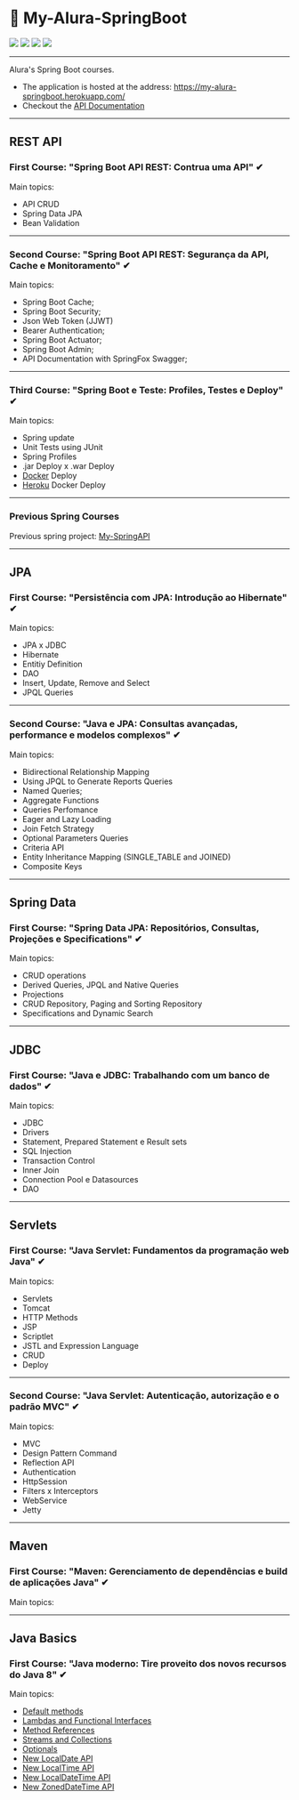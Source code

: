 # 🍃 My-Alura-SpringBoot

<div align="left">
    <img src="https://img.shields.io/badge/language-java-yellow">
    <img src="https://img.shields.io/badge/framework-spring--boot-brightgreen">
    <img src="https://img.shields.io/badge/app-rest--api-blue">
    <img src="https://img.shields.io/badge/license-MIT-blueviolet">
</div>

---

Alura's Spring Boot courses.

- The application is hosted at the address: https://my-alura-springboot.herokuapp.com/
- Checkout the [API Documentation](https://my-alura-springboot.herokuapp.com/swagger-ui.html#)

---

## **REST API**

### First Course: "Spring Boot API REST: Contrua uma API" ✔

Main topics:

- API CRUD
- Spring Data JPA
- Bean Validation

---

### Second Course: "Spring Boot API REST: Segurança da API, Cache e Monitoramento" ✔

Main topics:

- Spring Boot Cache;
- Spring Boot Security;
- Json Web Token (JJWT)
- Bearer Authentication;
- Spring Boot Actuator;
- Spring Boot Admin;
- API Documentation with SpringFox Swagger;

---

### Third Course: "Spring Boot e Teste: Profiles, Testes e Deploy" ✔

Main topics:

- Spring update
- Unit Tests using JUnit
- Spring Profiles
- .jar Deploy x .war Deploy
- [Docker](https://docs.docker.com/engine/install/ubuntu/) Deploy
- [Heroku](https://devcenter.heroku.com/articles/container-registry-and-runtime) Docker Deploy

---

### Previous Spring Courses

Previous spring project: [My-SpringAPI](https://github.com/NanderSantos/My-SpringAPI)

---

## **JPA**

### First Course: "Persistência com JPA: Introdução ao Hibernate" ✔

Main topics:

- JPA x JDBC
- Hibernate
- Entitiy Definition
- DAO
- Insert, Update, Remove and Select
- JPQL Queries

---

### Second Course: "Java e JPA: Consultas avançadas, performance e modelos complexos" ✔

Main topics:

- Bidirectional Relationship Mapping
- Using JPQL to Generate Reports Queries
- Named Queries;
- Aggregate Functions
- Queries Perfomance
- Eager and Lazy Loading
- Join Fetch Strategy
- Optional Parameters Queries
- Criteria API
- Entity Inheritance Mapping (SINGLE_TABLE and JOINED)
- Composite Keys

---

## **Spring Data**

### First Course: "Spring Data JPA: Repositórios, Consultas, Projeções e Specifications" ✔

Main topics:

- CRUD operations
- Derived Queries, JPQL and Native Queries
- Projections
- CRUD Repository, Paging and Sorting Repository
- Specifications and Dynamic Search

---

## **JDBC**

### First Course: "Java e JDBC: Trabalhando com um banco de dados" ✔

Main topics:

- JDBC
- Drivers
- Statement, Prepared Statement e Result sets
- SQL Injection
- Transaction Control
- Inner Join
- Connection Pool e Datasources
- DAO

---

## **Servlets**

### First Course: "Java Servlet: Fundamentos da programação web Java" ✔

Main topics:

- Servlets
- Tomcat
- HTTP Methods
- JSP
- Scriptlet
- JSTL and Expression Language
- CRUD
- Deploy

---

### Second Course: "Java Servlet: Autenticação, autorização e o padrão MVC" ✔

Main topics:

- MVC
- Design Pattern Command
- Reflection API
- Authentication
- HttpSession
- Filters x Interceptors
- WebService
- Jetty

---

## **Maven**

### First Course: "Maven: Gerenciamento de dependências e build de aplicações Java" ✔

Main topics:

---

## **Java Basics**

### First Course: "Java moderno: Tire proveito dos novos recursos do Java 8" ✔

Main topics:

- [Default methods](https://docs.oracle.com/javase/tutorial/java/IandI/defaultmethods.html)
- [Lambdas and Functional Interfaces](https://docs.oracle.com/javase/tutorial/java/javaOO/lambdaexpressions.html)
- [Method References](https://docs.oracle.com/javase/tutorial/java/javaOO/methodreferences.html)
- [Streams and Collections](https://docs.oracle.com/javase/8/docs/api/java/util/stream/Stream.html)
- [Optionals](https://docs.oracle.com/javase/8/docs/api/java/util/Optional.html)
- [New LocalDate API](https://docs.oracle.com/javase/8/docs/api/java/time/LocalDate.html)
- [New LocalTime API](https://docs.oracle.com/javase/8/docs/api/java/time/LocalTime.html)
- [New LocalDateTime API](https://docs.oracle.com/javase/8/docs/api/java/time/LocalDateTime.html)
- [New ZonedDateTime API](https://docs.oracle.com/javase/8/docs/api/java/time/ZonedDateTime.html)
